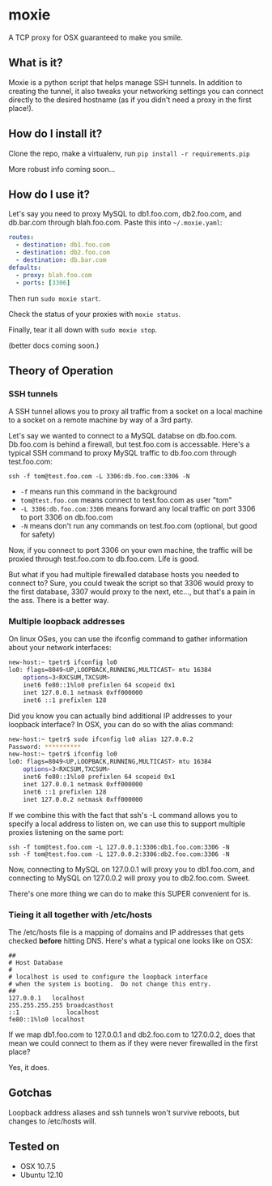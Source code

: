 # moxie

A TCP proxy for OSX guaranteed to make you smile.

## What is it?

Moxie is a python script that helps manage SSH tunnels. In addition to creating the tunnel, it also tweaks your networking settings you can connect directly to the desired hostname (as if you didn't need a proxy in the first place!).

## How do I install it?

Clone the repo, make a virtualenv, run `pip install -r requirements.pip`

More robust info coming soon...

## How do I use it?

Let's say you need to proxy MySQL to db1.foo.com, db2.foo.com, and db.bar.com through blah.foo.com. Paste this into `~/.moxie.yaml`:

```yaml
routes:
  - destination: db1.foo.com
  - destination: db2.foo.com
  - destination: db.bar.com
defaults:
  - proxy: blah.foo.com
  - ports: [3306]
```

Then run `sudo moxie start`.

Check the status of your proxies with `moxie status`.

Finally, tear it all down with `sudo moxie stop`.

(better docs coming soon.)

## Theory of Operation

### SSH tunnels
A SSH tunnel allows you to proxy all traffic from a socket on a local machine to a socket on a remote machine by way of a 3rd party.

Let's say we wanted to connect to a MySQL databse on db.foo.com. Db.foo.com is behind a firewall, but test.foo.com is accessable. Here's a typical SSH command to proxy MySQL traffic to db.foo.com through test.foo.com:

`ssh -f tom@test.foo.com -L 3306:db.foo.com:3306 -N`

 - `-f` means run this command in the background
 - `tom@test.foo.com` means connect to test.foo.com as user "tom"
 - `-L 3306:db.foo.com:3306` means forward any local traffic on port 3306 to port 3306 on db.foo.com
 - `-N` means don't run any commands on test.foo.com (optional, but good for safety)

Now, if you connect to port 3306 on your own machine, the traffic will be proxied through test.foo.com to db.foo.com. Life is good.

But what if you had multiple firewalled database hosts you needed to connect to? Sure, you could tweak the script so that 3306 would proxy to the first database, 3307 would proxy to the next, etc..., but that's a pain in the ass. There is a better way.

### Multiple loopback addresses

On linux OSes, you can use the ifconfig command to gather information about your network interfaces:

```bash
new-host:~ tpetr$ ifconfig lo0
lo0: flags=8049<UP,LOOPBACK,RUNNING,MULTICAST> mtu 16384
    options=3<RXCSUM,TXCSUM>
    inet6 fe80::1%lo0 prefixlen 64 scopeid 0x1 
    inet 127.0.0.1 netmask 0xff000000 
    inet6 ::1 prefixlen 128
```

Did you know you can actually bind additional IP addresses to your loopback interface? In OSX, you can do so with the alias command:

```bash
new-host:~ tpetr$ sudo ifconfig lo0 alias 127.0.0.2
Password: **********
new-host:~ tpetr$ ifconfig lo0
lo0: flags=8049<UP,LOOPBACK,RUNNING,MULTICAST> mtu 16384
    options=3<RXCSUM,TXCSUM>
    inet6 fe80::1%lo0 prefixlen 64 scopeid 0x1 
    inet 127.0.0.1 netmask 0xff000000 
    inet6 ::1 prefixlen 128 
    inet 127.0.0.2 netmask 0xff000000
```

If we combine this with the fact that ssh's -L command allows you to specify a local address to listen on, we can use this to support multiple proxies listening on the same port:

```
ssh -f tom@test.foo.com -L 127.0.0.1:3306:db1.foo.com:3306 -N
ssh -f tom@test.foo.com -L 127.0.0.2:3306:db2.foo.com:3306 -N
```

Now, connecting to MySQL on 127.0.0.1 will proxy you to db1.foo.com, and connecting to MySQL on 127.0.0.2 will proxy you to db2.foo.com. Sweet.

There's one more thing we can do to make this SUPER convenient for is.

### Tieing it all together with /etc/hosts

The /etc/hosts file is a mapping of domains and IP addresses that gets checked **before** hitting DNS. Here's what a typical one looks like on OSX:

```
##
# Host Database
#
# localhost is used to configure the loopback interface
# when the system is booting.  Do not change this entry.
##
127.0.0.1   localhost
255.255.255.255 broadcasthost
::1             localhost 
fe80::1%lo0 localhost
```

If we map db1.foo.com to 127.0.0.1 and db2.foo.com to 127.0.0.2, does that mean we could connect to them as if they were never firewalled in the first place?

Yes, it does.

## Gotchas

Loopback address aliases and ssh tunnels won't survive reboots, but changes to /etc/hosts will.

## Tested on

 - OSX 10.7.5
 - Ubuntu 12.10